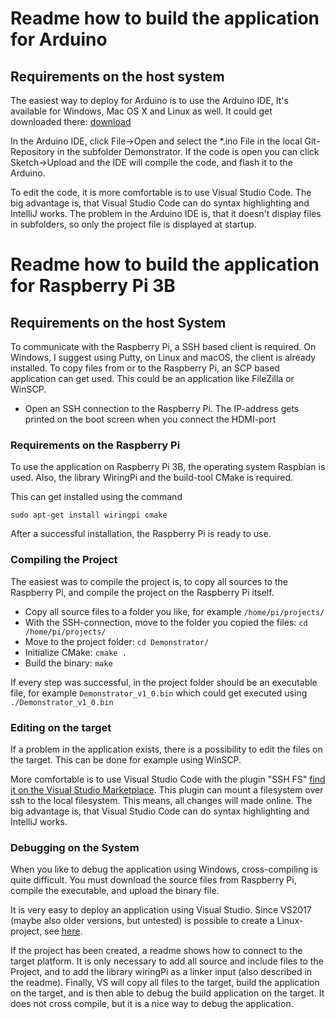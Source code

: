 # Readme how to build the application for Arduino
## Requirements on the host system
The easiest way to deploy for Arduino is to use the Arduino IDE, It's available for Windows, Mac OS X and Linux as well. It could get downloaded there: [download]( https://www.arduino.cc/en/Main/Software)

In the Arduino IDE, click File->Open and select the *.ino File in the local Git-Repository in the subfolder Demonstrator. If the code is open you can click Sketch->Upload and the IDE will compile the code, and flash it to the Arduino.

To edit the code, it is more comfortable is to use Visual Studio Code. The big advantage is, that Visual Studio Code can do syntax highlighting and IntelliJ works. The problem in the Arduino IDE is, that it doesn't display files in subfolders, so only the project file is displayed at startup.

# Readme how to build the application for Raspberry Pi 3B
## Requirements on the host System
To communicate with the Raspberry Pi, a SSH based client is required. On Windows, I suggest using Putty, on Linux and macOS, the client is already installed.
To copy files from or to the Raspberry Pi, an SCP based application can get used. This could be an application like FileZilla or WinSCP.

- Open an SSH connection to the Raspberry Pi. The IP-address gets printed on the boot screen when you connect the HDMI-port

### Requirements on the Raspberry Pi
To use the application on Raspberry Pi 3B, the operating system Raspbian is used. Also, the library WiringPi and the build-tool CMake is required.

This can get installed using the command 

``` sudo apt-get install wiringpi cmake ```

After a successful installation, the Raspberry Pi is ready to use.

### Compiling the Project

The easiest was to compile the project is, to copy all sources to the Raspberry Pi, and compile the project on the Raspberry Pi itself.

- Copy all source files to a folder you like, for example ```/home/pi/projects/```
- With the SSH-connection, move to the folder you copied the files: ```cd /home/pi/projects/```
- Move to the project folder: ```cd Demonstrator/```
- Initialize CMake: ```cmake .```
- Build the binary: ```make```

If every step was successful, in the project folder should be an executable file, for example ```Demonstrator_v1_0.bin``` which could get executed using ```./Demonstrator_v1_0.bin```

### Editing on the target
If a problem in the application exists, there is a possibility to edit the files on the target. This can be done for example using WinSCP.

More comfortable is to use Visual Studio Code with the plugin "SSH FS" [find it on the Visual Studio Marketplace](https://marketplace.visualstudio.com/items?itemName=Kelvin.vscode-sshfs). This plugin can mount a filesystem over ssh to the local filesystem. This means, all changes will made online. The big advantage is, that Visual Studio Code can do syntax highlighting and IntelliJ works.

### Debugging on the System
When you like to debug the application using Windows, cross-compiling is quite difficult. You must download the source files from Raspberry Pi, compile the executable, and upload the binary file.

It is very easy to deploy an application using Visual Studio. Since VS2017 (maybe also older versions, but untested) is possible to create a Linux-project, see [here](https://docs.microsoft.com/en-us/cpp/linux/create-a-new-linux-project?view=vs-2019).

If the project has been created, a readme shows how to connect to the target platform. It is only necessary to add all source and include files to the Project, and to add the library wiringPi as a linker input (also described in the readme). Finally, VS will copy all files to the target, build the application on the target, and is then able to debug the build application on the target. It does not cross compile, but it is a nice way to debug the application.
